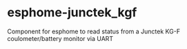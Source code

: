 # esphome-junctek_kgf
Component for esphome to read status from a Junctek KG-F coulometer/battery monitor via UART
